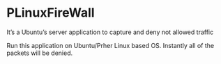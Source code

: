 # PLinuxFireWall
It’s a Ubuntu’s server application to capture and deny not allowed traffic


Run this application on Ubuntu/Prher Linux based OS. Instantly all of the packets will be denied. 
